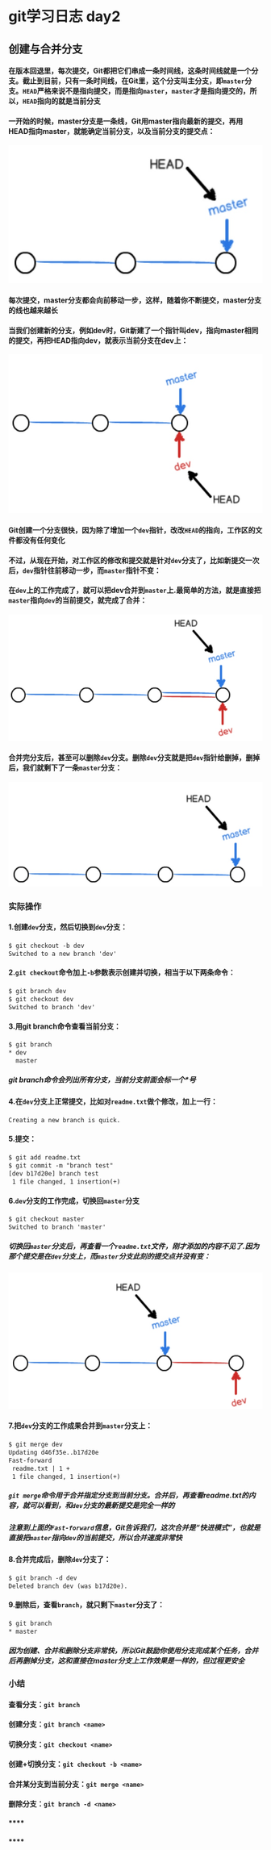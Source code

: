 # git学习日志  day2
## 创建与合并分支  
#### 在版本回退里，每次提交，Git都把它们串成一条时间线，这条时间线就是一个分支。截止到目前，只有一条时间线，在Git里，这个分支叫主分支，即``master``分支。``HEAD``严格来说不是指向提交，而是指向``master``，``master``才是指向提交的，所以，``HEAD``指向的就是当前分支
####  一开始的时候，master分支是一条线，Git用master指向最新的提交，再用HEAD指向master，就能确定当前分支，以及当前分支的提交点：

![](./_image/2019-07-19-09-53-37.jpg)
#### 每次提交，master分支都会向前移动一步，这样，随着你不断提交，master分支的线也越来越长
#### 当我们创建新的分支，例如dev时，Git新建了一个指针叫dev，指向master相同的提交，再把HEAD指向dev，就表示当前分支在dev上：

![](./_image/2019-07-19-09-54-19.jpg)
#### Git创建一个分支很快，因为除了增加一个``dev``指针，改改``HEAD``的指向，工作区的文件都没有任何变化
#### 不过，从现在开始，对工作区的修改和提交就是针对``dev``分支了，比如新提交一次后，``dev``指针往前移动一步，而``master``指针不变：
#### 在``dev``上的工作完成了，就可以把dev合并到``master``上.最简单的方法，就是直接把``master``指向``dev``的当前提交，就完成了合并：

![](./_image/2019-07-19-09-56-27.jpg)
#### 合并完分支后，甚至可以删除``dev``分支。删除``dev``分支就是把``dev``指针给删掉，删掉后，我们就剩下了一条``master``分支：

![](./_image/2019-07-19-10-00-25.jpg)

### 实际操作  
#### 1.创建``dev``分支，然后切换到``dev``分支：
```
$ git checkout -b dev
Switched to a new branch 'dev'
```
#### 2.``git checkout``命令加上``-b``参数表示创建并切换，相当于以下两条命令：
```
$ git branch dev
$ git checkout dev
Switched to branch 'dev'
```
#### 3.用git branch命令查看当前分支：
```
$ git branch
* dev
  master
```
#####  **git branch命令会列出所有分支，当前分支前面会标一个*号**
#### 4.在``dev``分支上正常提交，比如对``readme.txt``做个修改，加上一行：
```
Creating a new branch is quick.
```
#### 5.提交：  
```
$ git add readme.txt 
$ git commit -m "branch test"
[dev b17d20e] branch test
 1 file changed, 1 insertion(+)
```
#### 6.``dev``分支的工作完成，切换回``master``分支
```
$ git checkout master
Switched to branch 'master'
```
##### **切换回``master``分支后，再查看一个``readme.txt``文件，刚才添加的内容不见了.因为那个提交是在``dev``分支上，而``master``分支此刻的提交点并没有变：**


![](./_image/2019-07-19-10-22-12.jpg)
#### 7.把``dev``分支的工作成果合并到``master``分支上：
```
$ git merge dev
Updating d46f35e..b17d20e
Fast-forward
 readme.txt | 1 +
 1 file changed, 1 insertion(+)
```
##### **``git merge``命令用于合并指定分支到当前分支。合并后，再查看readme.txt的内容，就可以看到，和``dev``分支的最新提交是完全一样的**
##### **注意到上面的``Fast-forward``信息，Git告诉我们，这次合并是“快进模式”，也就是直接把``master``指向``dev``的当前提交，所以合并速度非常快**
#### 8.合并完成后，删除``dev``分支了：
```
$ git branch -d dev
Deleted branch dev (was b17d20e).
```
#### 9.删除后，查看``branch``，就只剩下``master``分支了：
```
$ git branch
* master
```
#####  因为创建、合并和删除分支非常快，所以Git鼓励你使用分支完成某个任务，合并后再删掉分支，这和直接在master分支上工作效果是一样的，但过程更安全
### 小结
#### **查看分支：``git branch``**
#### **创建分支：``git branch <name>``**
#### **切换分支：``git checkout <name>``**
#### **创建+切换分支：``git checkout -b <name>``**
#### **合并某分支到当前分支：``git merge <name>``**
#### **删除分支：``git branch -d <name>``**
#### ****
#### ****